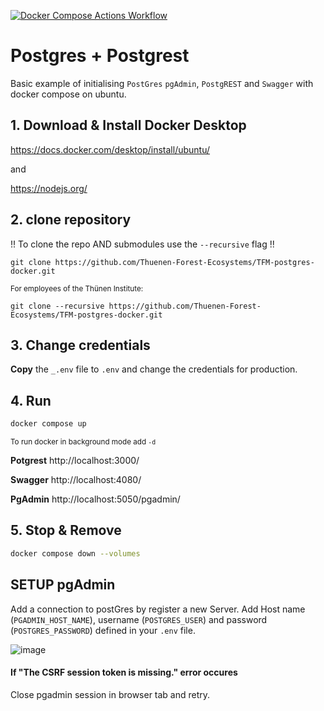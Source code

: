 [![Docker Compose Actions Workflow](https://github.com/Thuenen-Forest-Ecosystems/TFM-postgres-docker/actions/workflows/test.yml/badge.svg)](https://github.com/Thuenen-Forest-Ecosystems/TFM-postgres-docker/actions/workflows/test.yml)

# Postgres + Postgrest
Basic example of initialising ```PostGres``` ```pgAdmin```, ```PostgREST``` and ```Swagger``` with docker compose on ubuntu.

## 1. Download & Install Docker Desktop

https://docs.docker.com/desktop/install/ubuntu/

and

https://nodejs.org/

## 2. clone repository
!! To clone the repo AND submodules use the ```--recursive``` flag !!
```
git clone https://github.com/Thuenen-Forest-Ecosystems/TFM-postgres-docker.git
```

<sub>For employees of the Thünen Institute:</sub>
```
git clone --recursive https://github.com/Thuenen-Forest-Ecosystems/TFM-postgres-docker.git
```

## 3. Change credentials
**Copy** the ```_.env``` file to ```.env``` and change the credentials for production.


## 4. Run

```bash
docker compose up
```
<sub>To run docker in background mode add ```-d```</sub>

**Potgrest**
http://localhost:3000/

**Swagger**
http://localhost:4080/

**PgAdmin**
http://localhost:5050/pgadmin/


## 5. Stop & Remove

```bash
docker compose down --volumes
```

## SETUP pgAdmin
Add a connection to postGres by register a new Server. Add Host name (```PGADMIN_HOST_NAME```), username (```POSTGRES_USER```) and password (```POSTGRES_PASSWORD```) defined in your ```.env``` file.

![image](https://github.com/Thuenen-Forest-Ecosystems/TFM-postgres-docker/assets/11278402/a0d44a13-6dea-4071-928c-26f0c7ccc4fb)


#### If "The CSRF session token is missing." error occures
Close pgadmin session in browser tab and retry.
